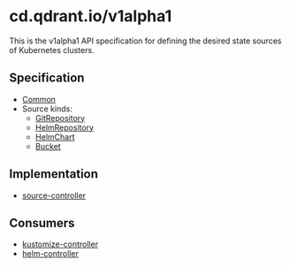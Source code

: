 # cd.qdrant.io/v1alpha1

This is the v1alpha1 API specification for defining the desired state sources of Kubernetes clusters.

## Specification

* [Common](common.md)
* Source kinds:
  + [GitRepository](gitrepositories.md)
  + [HelmRepository](helmrepositories.md)
  + [HelmChart](helmcharts.md)
  + [Bucket](buckets.md)
  
## Implementation

* [source-controller](https://github.com/fluxcd/source-controller/)

## Consumers

* [kustomize-controller](https://github.com/fluxcd/kustomize-controller/)
* [helm-controller](https://github.com/fluxcd/helm-controller/)
